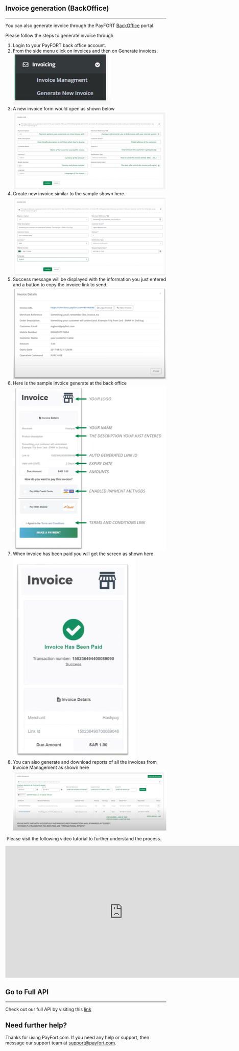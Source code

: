 ## Invoice generation (BackOffice)

------

You can also generate invoice through the PayFORT [BackOffice](https://fort.payfort.com/) portal. 

Please follow the steps to generate invoice through

<div>
    <ol>
        <li>Login to your PayFORT back office account.</li>
        <li>From the side menu click on invoices and then on Generate invoices.
            <img src="../img/invoicing1.jpg" alt="invoice menu"></li>
        <li>A new invoice form would open as shown below
            <img src="../img/invoicing2.jpg" alt="new invoice form"></li>
        <li>Create new invoice similar to the sample shown here
            <img src="../img/invoicing3.jpg" alt="Specimen invoice form"></li>
  		<li>Success message will be displayed with the information you just entered and a button to copy the invoice link to send.
        <img src="../img/invoicing4.jpg" alt="Success Message after invoice is generated"></li>
        <li>Here is the sample invoice generate at the back office
        <img src="../img/invoicing5.jpg" alt="specimen invoice"></li>
        <li>When invoice has been paid you will get the screen as shown here
        <img src="../img/invoicing6.jpg" alt="specimen paid invoice"></li>
        <li>You can also generate and download reports of all the invoices from Invoice Management as shown here
        <img src="../img/invoicing7.jpg" alt="invoice management"></li>
    </ol>
</div>

​        Please visit the following video tutorial to further understand the process.



<div class="embed-responsive embed-responsive-16by9">
    <iframe width="734" height="413" src="https://www.youtube.com/embed/q4Ggj2-9YuU" frameborder="0" allow="accelerometer; autoplay; encrypted-media; gyroscope; picture-in-picture" allowfullscreen></iframe>
</div>




## Go to Full API

------

Check out our full API by visiting this [link](https://docs.payfort.com/docs/api/build/index.html#redirection)



## Need further help?

Thanks for using PayFort.com. If you need any help or support, then message our support team at [support@payfort.com](mailto:support@payfort.com).





